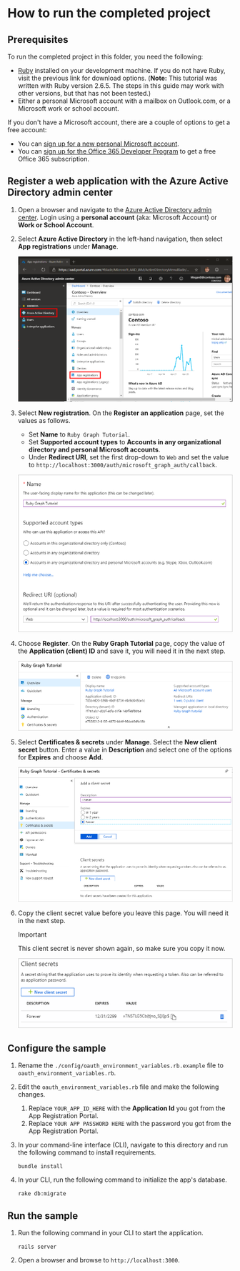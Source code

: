 # How to run the completed project

## Prerequisites

To run the completed project in this folder, you need the following:

- [Ruby](https://www.ruby-lang.org/en/downloads/) installed on your development machine. If you do not have Ruby, visit the previous link for download options. (**Note:** This tutorial was written with Ruby version 2.6.5. The steps in this guide may work with other versions, but that has not been tested.)
- Either a personal Microsoft account with a mailbox on Outlook.com, or a Microsoft work or school account.

If you don't have a Microsoft account, there are a couple of options to get a free account:

- You can [sign up for a new personal Microsoft account](https://signup.live.com/signup?wa=wsignin1.0&rpsnv=12&ct=1454618383&rver=6.4.6456.0&wp=MBI_SSL_SHARED&wreply=https://mail.live.com/default.aspx&id=64855&cbcxt=mai&bk=1454618383&uiflavor=web&uaid=b213a65b4fdc484382b6622b3ecaa547&mkt=E-US&lc=1033&lic=1).
- You can [sign up for the Office 365 Developer Program](https://developer.microsoft.com/office/dev-program) to get a free Office 365 subscription.

## Register a web application with the Azure Active Directory admin center

1. Open a browser and navigate to the [Azure Active Directory admin center](https://aad.portal.azure.com). Login using a **personal account** (aka: Microsoft Account) or **Work or School Account**.

1. Select **Azure Active Directory** in the left-hand navigation, then select **App registrations** under **Manage**.

    ![A screenshot of the App registrations ](/tutorial/images/aad-portal-app-registrations.png)

1. Select **New registration**. On the **Register an application** page, set the values as follows.

    - Set **Name** to `Ruby Graph Tutorial`.
    - Set **Supported account types** to **Accounts in any organizational directory and personal Microsoft accounts**.
    - Under **Redirect URI**, set the first drop-down to `Web` and set the value to `http://localhost:3000/auth/microsoft_graph_auth/callback`.

    ![A screenshot of the Register an application page](/tutorial/images/aad-register-an-app.png)

1. Choose **Register**. On the **Ruby Graph Tutorial** page, copy the value of the **Application (client) ID** and save it, you will need it in the next step.

    ![A screenshot of the application ID of the new app registration](/tutorial/images/aad-application-id.png)

1. Select **Certificates & secrets** under **Manage**. Select the **New client secret** button. Enter a value in **Description** and select one of the options for **Expires** and choose **Add**.

    ![A screenshot of the Add a client secret dialog](/tutorial/images/aad-new-client-secret.png)

1. Copy the client secret value before you leave this page. You will need it in the next step.

    > [!IMPORTANT]
    > This client secret is never shown again, so make sure you copy it now.

    ![A screenshot of the newly added client secret](/tutorial/images/aad-copy-client-secret.png)

## Configure the sample

1. Rename the `./config/oauth_environment_variables.rb.example` file to `oauth_environment_variables.rb`.
1. Edit the `oauth_environment_variables.rb` file and make the following changes.
    1. Replace `YOUR_APP_ID_HERE` with the **Application Id** you got from the App Registration Portal.
    1. Replace `YOUR APP PASSWORD HERE` with the password you got from the App Registration Portal.
1. In your command-line interface (CLI), navigate to this directory and run the following command to install requirements.

    ```Shell
    bundle install
    ```

1. In your CLI, run the following command to initialize the app's database.

    ```Shell
    rake db:migrate
    ```

## Run the sample

1. Run the following command in your CLI to start the application.

    ```Shell
    rails server
    ```

1. Open a browser and browse to `http://localhost:3000`.
